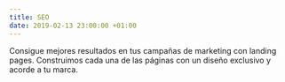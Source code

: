 ```yaml
---
title: SEO
date: 2019-02-13 23:00:00 +01:00
---
```


Consigue mejores resultados en tus campañas de marketing con landing pages. Construimos cada una de las páginas con un diseño exclusivo y acorde a tu marca.
